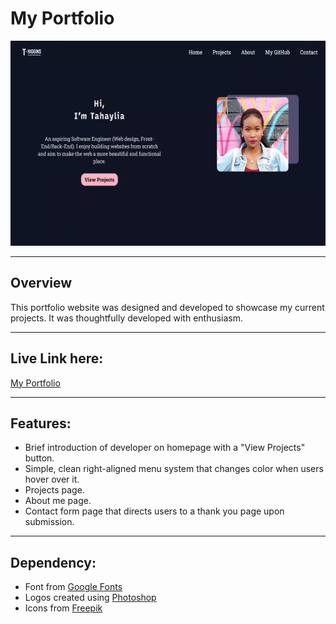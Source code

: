 # My Portfolio
<p align="center">
  <img src="Images/portfolio-demo.gif" width="600px" height="328px">
</p>
<hr />
<h2>Overview</h2>
<p>This portfolio website was designed and developed to showcase my current projects. It was thoughtfully developed with enthusiasm.</p> 
<hr />
<h2>Live Link here:</h2> 
<a href="https://th876.github.io/Portfolio/">My Portfolio</a>
<hr />
<h2>Features:</h2> 
<ul>
  <li>Brief introduction of developer on homepage with a "View Projects" button.</li>
  <li>Simple, clean right-aligned menu system that changes color when users hover over it.</li>
  <li>Projects page.</li>
  <li>About me page.</li>
  <li>Contact form page that directs users to a thank you page upon submission.</li>
</ul>
<hr />
<h2>Dependency:</h2>
<ul>
  <li>Font from <a href="https://fonts.google.com/">Google Fonts</a></li>
  <li>Logos created using <a href="https://www.adobe.com/products/photoshop.html?sdid=KKQIN&mv=search&kw=photoshop&ef_id=Cj0KCQjw4v2EBhCtARIsACan3nzWa02yHOxxhoA2qyth0Ccx23VW6QLSgtmysrlXsdK-F58df6NXpr0aAmSXEALw_wcB:G:s&s_kwcid=AL!3085!3!442365419729!e!!g!!adobe%20photoshop%20home&gclid=Cj0KCQjw4v2EBhCtARIsACan3nzWa02yHOxxhoA2qyth0Ccx23VW6QLSgtmysrlXsdK-F58df6NXpr0aAmSXEALw_wcB">Photoshop</a></li> 
  <li>Icons from <a href="https://www.freepik.com/">Freepik</a></li>
</ul>
